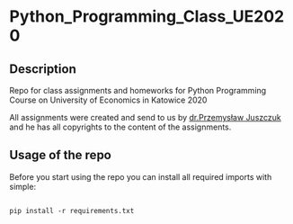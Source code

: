 # Python_Programming_Class_UE2020

## Description

Repo for class assignments and homeworks for Python Programming Course on University of Economics in Katowice 2020

All assignments were created and send to us by [dr.Przemysław Juszczuk](http://www.pjuszczuk.pl) and he has all copyrights to the content of the assignments.

## Usage of the repo

Before you start using the repo you can install all required imports with simple:

```

pip install -r requirements.txt

```